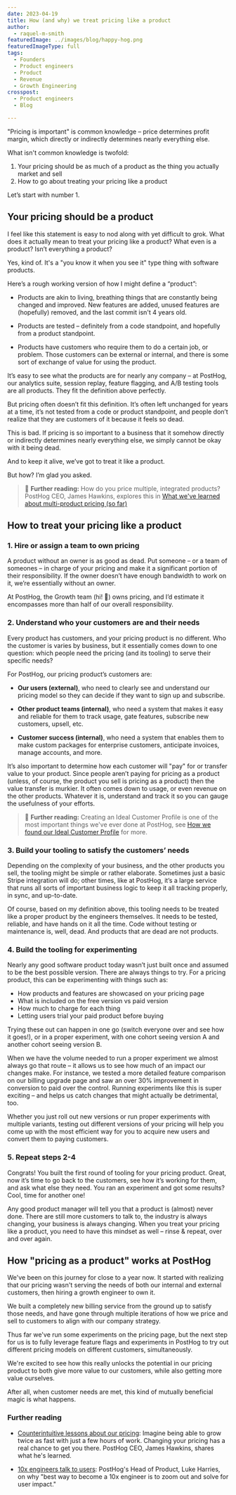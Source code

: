 ```yaml
---
date: 2023-04-19
title: How (and why) we treat pricing like a product
author:
  - raquel-m-smith
featuredImage: ../images/blog/happy-hog.png
featuredImageType: full
tags:
  - Founders
  - Product engineers
  - Product
  - Revenue
  - Growth Engineering
crosspost:
  - Product engineers
  - Blog

---
```

"Pricing is important" is common knowledge – price determines profit margin, which directly or indirectly determines nearly everything else. 

What isn't common knowledge is twofold:

1. Your pricing should be as much of a product as the thing you actually market and sell
2. How to go about treating your pricing like a product

Let’s start with number 1.

## Your pricing should be a product

I feel like this statement is easy to nod along with yet difficult to grok. What does it actually mean to treat your pricing like a product? What even is a product? Isn’t everything a product?

Yes, kind of. It's a "you know it when you see it" type thing with software products. 

Here’s a rough working version of how I might define a “product”:

- Products are akin to living, breathing things that are constantly being changed and improved. New features are added, unused features are (hopefully) removed, and the last commit isn't 4 years old.

- Products are tested – definitely from a code standpoint, and hopefully from a product standpoint. 

- Products have customers who require them to do a certain job, or problem. Those customers can be external or internal, and there is some sort of exchange of value for using the product.

It’s easy to see what the products are for nearly any company – at PostHog, our analytics suite, session replay, feature flagging, and A/B testing tools are all products. They fit the definition above perfectly. 

But pricing often doesn’t fit this definition. It’s often left unchanged for years at a time, it’s not tested from a code or product standpoint, and people don’t realize that they are customers of it because it feels so dead.

This is bad. If pricing is so important to a business that it somehow directly or indirectly determines nearly everything else, we simply cannot be okay with it being dead. 

And to keep it alive, we’ve got to treat it like a product.

But how? I’m glad you asked.

> 📖 **Further reading:** How do you price multiple, integrated products? PostHog CEO, James Hawkins, explores this in [What we've learned about multi-product pricing (so far)](/blog/multi-product-pricing)

## How to treat your pricing like a product

### 1. Hire or assign a team to own pricing
A product without an owner is as good as dead. Put someone – or a team of someones – in charge of your pricing and make it a significant portion of their responsibility. If the owner doesn’t have enough bandwidth to work on it, we’re essentially without an owner.

At PostHog, the Growth team (hi! 👋) owns pricing, and I’d estimate it encompasses more than half of our overall responsibility.

### 2. Understand who your customers are and their needs
Every product has customers, and your pricing product is no different. Who the customer is varies by business, but it essentially comes down to one question: which people need the pricing (and its tooling) to serve their specific needs?

For PostHog, our pricing product’s customers are:

- **Our users (external)**, who need to clearly see and understand our pricing model so they can decide if they want to sign up and subscribe.

- **Other product teams (internal)**, who need a system that makes it easy and reliable for them to track usage, gate features, subscribe new customers, upsell, etc.

- **Customer success (internal)**, who need a system that enables them to make custom packages for enterprise customers, anticipate invoices, manage accounts, and more.

It’s also important to determine how each customer will "pay" for or transfer value to your product. Since people aren’t paying for pricing as a product (unless, of course, the product you sell is pricing as a product) then the value transfer is murkier. It often comes down to usage, or even revenue on the other products. Whatever it is, understand and track it so you can gauge the usefulness of your efforts.

> 📖 **Further reading:** Creating an Ideal Customer Profile is one of the most important things we've ever done at PostHog, see [How we found our Ideal Customer Profile](/blog/creating-ideal-customer-profile) for more.

### 3. Build your tooling to satisfy the customers’ needs

Depending on the complexity of your business, and the other products you sell, the tooling might be simple or rather elaborate. Sometimes just a basic Stripe integration will do; other times, like at PostHog, it’s a large service that runs all sorts of important business logic to keep it all tracking properly, in sync, and up-to-date. 

Of course, based on my definition above, this tooling needs to be treated like a proper product by the engineers themselves. It needs to be tested, reliable, and have hands on it all the time. Code without testing or maintenance is, well, dead. And products that are dead are not products.

### 4. Build the tooling for experimenting

Nearly any good software product today wasn’t just built once and assumed to be the best possible version. There are always things to try. For a pricing product, this can be experimenting with things such as:

- How products and features are showcased on your pricing page
- What is included on the free version vs paid version
- How much to charge for each thing
- Letting users trial your paid product before buying

Trying these out can happen in one go (switch everyone over and see how it goes!), or in a proper experiment, with one cohort seeing version A and another cohort seeing version B. 

When we have the volume needed to run a proper experiment we almost always go that route – it allows us to see how much of an impact our changes make. For instance, we tested a more detailed feature comparison on our billing upgrade page and saw an over 30% improvement in conversion to paid over the control. Running experiments like this is super exciting – and helps us catch changes that might actually be detrimental, too.

Whether you just roll out new versions or run proper experiments with multiple variants, testing out different versions of your pricing will help you come up with the most efficient way for you to acquire new users and convert them to paying customers.

### 5. Repeat steps 2-4

Congrats! You built the first round of tooling for your pricing product. Great, now it’s time to go back to the customers, see how it’s working for them, and ask what else they need. You ran an experiment and got some results? Cool, time for another one!

Any good product manager will tell you that a product is (almost) never done. There are still more customers to talk to, the industry is always changing, your business is always changing. When you treat your pricing like a product, you need to have this mindset as well – rinse & repeat, over and over again.

## How "pricing as a product" works at PostHog

We've been on this journey for close to a year now. It started with realizing that our pricing wasn't serving the needs of both our internal and external customers, then hiring a growth engineer to own it. 

We built a completely new billing service from the ground up to satisfy those needs, and have gone through multiple iterations of how we price and sell to customers to align with our company strategy.

Thus far we've run some experiments on the pricing page, but the next step for us is to fully leverage feature flags and experiments in PostHog to try out different pricing models on different customers, simultaneously. 

We're excited to see how this really unlocks the potential in our pricing product to both give more value to our customers, while also getting more value ourselves. 

After all, when customer needs are met, this kind of mutually beneficial magic is what happens.

### Further reading

- [Counterintuitive lessons about our pricing](/blog/pricing-lessons): Imagine being able to grow twice as fast with just a few hours of work. Changing your pricing has a real chance to get you there. PostHog CEO, James Hawkins, shares what he's learned.

- [10x engineers talk to users](/blog/10x-engineers-do-user-interviews): PostHog's Head of Product, Luke Harries, on why "best way to become a 10x engineer is to zoom out and solve for user impact."
